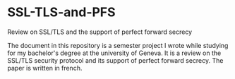 # SSL-TLS-and-PFS
Review on SSL/TLS and the support of perfect forward secrecy

The document in this repository is a semester project I wrote while studying for my bachelor's degree
at the university of Geneva. It is a review on the SSL/TLS security protocol
and its support of perfect forward secrecy. The paper is written in french.
